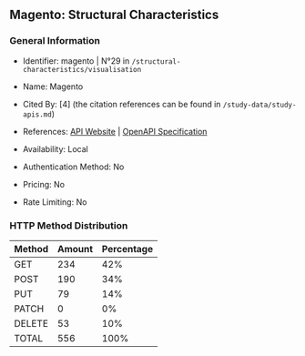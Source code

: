 ## Magento: Structural Characteristics

### General Information

- Identifier: magento | N°29 in `/structural-characteristics/visualisation`

- Name: Magento

- Cited By: [4] (the citation references can be found in `/study-data/study-apis.md`)

- References: [API Website](https://developer.adobe.com/commerce/webapi/rest) | [OpenAPI Specification](https://developer.adobe.com/commerce/webapi/rest/quick-reference/)

- Availability: Local

- Authentication Method: No

- Pricing: No

- Rate Limiting: No

### HTTP Method Distribution

| Method | Amount | Percentage |
|--------|--------|------------|
| GET | 234 | 42% |
| POST | 190 | 34% |
| PUT | 79 | 14% |
| PATCH | 0 | 0% |
| DELETE | 53 | 10% |
| TOTAL | 556 | 100% |
